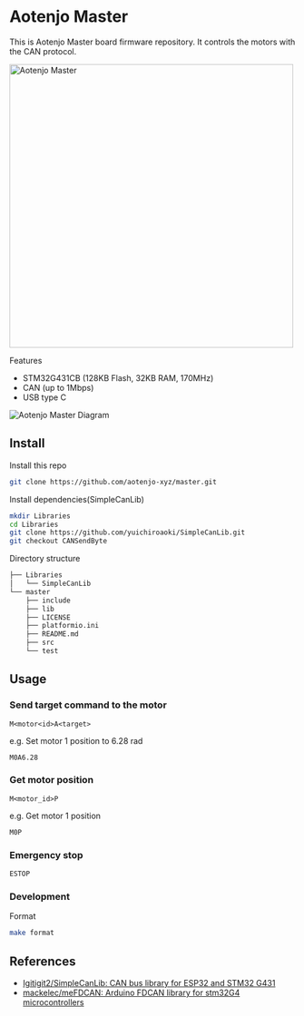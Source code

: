 # Aotenjo Master
This is Aotenjo Master board firmware repository. It controls the motors with the CAN protocol.

<img src="https://aotenjo.xyz/img/master-v1.0.png" alt="Aotenjo Master" width="500"/>


Features
- STM32G431CB (128KB Flash, 32KB RAM, 170MHz)
- CAN (up to 1Mbps)
- USB type C

![Aotenjo Master Diagram](https://aotenjo.xyz/img/master-diagram.png)

## Install

Install this repo
```bash
git clone https://github.com/aotenjo-xyz/master.git 
```

Install dependencies(SimpleCanLib)
```bash
mkdir Libraries
cd Libraries
git clone https://github.com/yuichiroaoki/SimpleCanLib.git
git checkout CANSendByte
```


Directory structure
```bash
├── Libraries
│   └── SimpleCanLib
└── master
    ├── include
    ├── lib
    ├── LICENSE
    ├── platformio.ini
    ├── README.md
    ├── src
    └── test
```

## Usage

### Send target command to the motor
```
M<motor<id>A<target>
```

e.g. Set motor 1 position to 6.28 rad
```
M0A6.28
```

### Get motor position
```
M<motor_id>P
```

e.g. Get motor 1 position
```
M0P
```

### Emergency stop
```
ESTOP
```

### Development

Format
```bash
make format
```


## References

- [Igitigit2/SimpleCanLib: CAN bus library for ESP32 and STM32 G431](https://github.com/Igitigit2/SimpleCanLib)
- [mackelec/meFDCAN: Arduino FDCAN library for stm32G4 microcontrollers](https://github.com/mackelec/meFDCAN)
